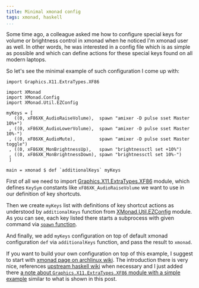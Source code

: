 ```yaml
---
title: Minimal xmonad config
tags: xmonad, haskell
...
```


Some time ago, a colleague asked me how to configure special keys for volume or
brightness control in xmonad when he noticed I'm xmonad user as well. In other
words, he was interested in a config file which is as simple as possible and
which can define actions for these special keys found on all modern laptops.

So let's see the minimal example of such configuration I come up with:

```
import Graphics.X11.ExtraTypes.XF86

import XMonad
import XMonad.Config
import XMonad.Util.EZConfig

myKeys = [
   ((0, xF86XK_AudioRaiseVolume),  spawn "amixer -D pulse sset Master 10%+")
 , ((0, xF86XK_AudioLowerVolume),  spawn "amixer -D pulse sset Master 10%-")
 , ((0, xF86XK_AudioMute),         spawn "amixer -D pulse sset Master toggle")
 , ((0, xF86XK_MonBrightnessUp),   spawn "brightnessctl set +10%")
 , ((0, xF86XK_MonBrightnessDown), spawn "brightnessctl set 10%-")
 ]

main = xmonad $ def `additionalKeys` myKeys
```

First of all we need to import
[Graphics.X11.ExtraTypes.XF86](https://hackage.haskell.org/package/X11-1.9.2/docs/Graphics-X11-ExtraTypes-XF86.html)
module, which defines `KeySym` constants like `xF86XK_AudioRaiseVolume` we want
to use in our definition of key shortcuts.

Then we create `myKeys` list with definitions of key shortcut actions as
understood by `additionalKeys` function from
[XMonad.Util.EZConfig](https://hackage.haskell.org/package/xmonad-contrib-0.16/docs/XMonad-Util-EZConfig.html)
module. As you can see, each key listed there starts a subprocess with given
command via [`spawn` function](https://hackage.haskell.org/package/xmonad-contrib-0.16/docs/XMonad-Config-Prime.html#v:spawn).

And finally, we add `myKeys` configuration on top of default xmonad
configuration `def` via `additionalKeys` function, and pass the result
to `xmonad`.

If you want to build your own configuration on top of this example, I suggest
to start with [xmonad page on archlinux
wiki](https://wiki.archlinux.org/index.php/Xmonad#Configuration). The
introduction there is very nice, references [upstream haskell
wiki](https://wiki.haskell.org/Xmonad/Config_archive) when necessary and I just
added there [a note about `Graphics.X11.ExtraTypes.XF86` module with a simple
example](https://wiki.archlinux.org/index.php/Xmonad#Targeting_unbound_keys)
similar to what is shown in this post.
